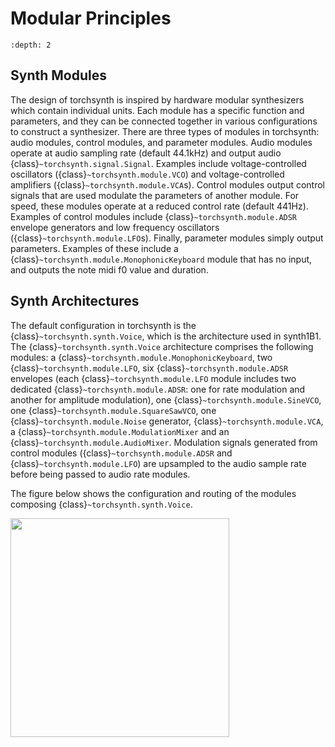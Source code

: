 Modular Principles
==================

```{contents}
:depth: 2
```

## Synth Modules

The design of torchsynth is inspired by hardware modular synthesizers
which contain individual units. Each module has a specific function
and parameters, and they can be connected together in various
configurations to construct a synthesizer. There are three types
of modules in torchsynth: audio modules, control modules, and
parameter modules. Audio modules operate at audio sampling rate
(default 44.1kHz) and output audio {class}`~torchsynth.signal.Signal`.
Examples include voltage-controlled oscillators
({class}`~torchsynth.module.VCO`)
and voltage-controlled amplifiers
({class}`~torchsynth.module.VCA`s).  Control modules output control
signals that are used modulate the parameters of another module.
For speed, these modules operate at a reduced control rate (default
441Hz). Examples of control modules include
{class}`~torchsynth.module.ADSR` envelope generators and low frequency
oscillators ({class}`~torchsynth.module.LFO`s).  Finally, parameter
modules simply output parameters. Examples of these include a
{class}`~torchsynth.module.MonophonicKeyboard` module that has no
input, and outputs the note midi f0 value and duration.


## Synth Architectures

The default configuration in torchsynth is the
{class}`~torchsynth.synth.Voice`, which is the architecture used
in synth1B1. The {class}`~torchsynth.synth.Voice` architecture
comprises the following modules: a
{class}`~torchsynth.module.MonophonicKeyboard`, two
{class}`~torchsynth.module.LFO`, six {class}`~torchsynth.module.ADSR`
envelopes (each {class}`~torchsynth.module.LFO` module includes two
dedicated {class}`~torchsynth.module.ADSR`: one for rate modulation
and another for amplitude modulation), one
{class}`~torchsynth.module.SineVCO`, one
{class}`~torchsynth.module.SquareSawVCO`, one
{class}`~torchsynth.module.Noise` generator,
{class}`~torchsynth.module.VCA`, a
{class}`~torchsynth.module.ModulationMixer` and an
{class}`~torchsynth.module.AudioMixer`. Modulation signals generated
from control modules ({class}`~torchsynth.module.ADSR` and
{class}`~torchsynth.module.LFO`) are upsampled to the audio sample
rate before being passed to audio rate modules.

The figure below shows the configuration and
routing of the modules composing {class}`~torchsynth.synth.Voice`.

<img width="350px" src="../_static/images/Voice-diagram.svg">
